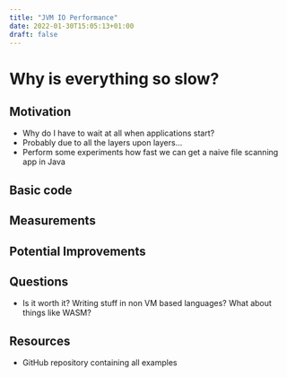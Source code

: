 ```yaml
---
title: "JVM IO Performance"
date: 2022-01-30T15:05:13+01:00
draft: false
---
```


# Why is everything so slow?

## Motivation
- Why do I have to wait at all when applications start?
- Probably due to all the layers upon layers...
- Perform some experiments how fast we can get a naive file scanning app in Java

## Basic code

## Measurements

## Potential Improvements

## Questions

- Is it worth it? Writing stuff in non VM based languages? What about things like WASM?

## Resources

- GitHub repository containing all examples
